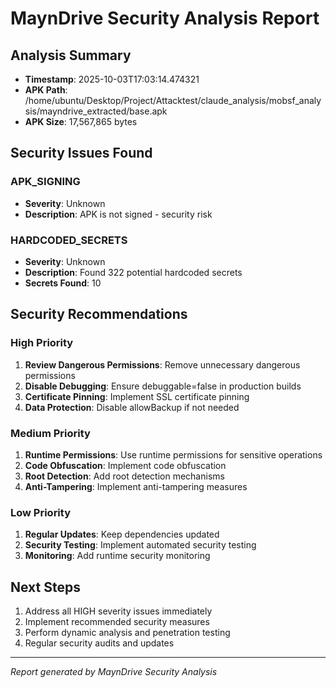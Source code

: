 # MaynDrive Security Analysis Report

## Analysis Summary
- **Timestamp**: 2025-10-03T17:03:14.474321
- **APK Path**: /home/ubuntu/Desktop/Project/Attacktest/claude_analysis/mobsf_analysis/mayndrive_extracted/base.apk
- **APK Size**: 17,567,865 bytes

## Security Issues Found

### APK_SIGNING
- **Severity**: Unknown
- **Description**: APK is not signed - security risk

### HARDCODED_SECRETS
- **Severity**: Unknown
- **Description**: Found 322 potential hardcoded secrets
- **Secrets Found**: 10

## Security Recommendations

### High Priority
1. **Review Dangerous Permissions**: Remove unnecessary dangerous permissions
2. **Disable Debugging**: Ensure debuggable=false in production builds
3. **Certificate Pinning**: Implement SSL certificate pinning
4. **Data Protection**: Disable allowBackup if not needed

### Medium Priority
1. **Runtime Permissions**: Use runtime permissions for sensitive operations
2. **Code Obfuscation**: Implement code obfuscation
3. **Root Detection**: Add root detection mechanisms
4. **Anti-Tampering**: Implement anti-tampering measures

### Low Priority
1. **Regular Updates**: Keep dependencies updated
2. **Security Testing**: Implement automated security testing
3. **Monitoring**: Add runtime security monitoring

## Next Steps
1. Address all HIGH severity issues immediately
2. Implement recommended security measures
3. Perform dynamic analysis and penetration testing
4. Regular security audits and updates

---
*Report generated by MaynDrive Security Analysis*
